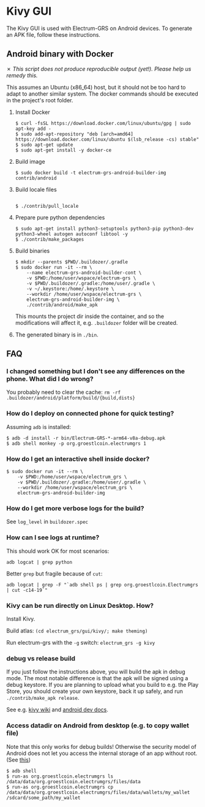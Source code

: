 # Kivy GUI

The Kivy GUI is used with Electrum-GRS on Android devices.
To generate an APK file, follow these instructions.

## Android binary with Docker

✗ _This script does not produce reproducible output (yet!).
   Please help us remedy this._

This assumes an Ubuntu (x86_64) host, but it should not be too hard to adapt to another
similar system. The docker commands should be executed in the project's root
folder.

1. Install Docker

    ```
    $ curl -fsSL https://download.docker.com/linux/ubuntu/gpg | sudo apt-key add -
    $ sudo add-apt-repository "deb [arch=amd64] https://download.docker.com/linux/ubuntu $(lsb_release -cs) stable"
    $ sudo apt-get update
    $ sudo apt-get install -y docker-ce
    ```

2. Build image

    ```
    $ sudo docker build -t electrum-grs-android-builder-img contrib/android
    ```

3. Build locale files

    ```

    $ ./contrib/pull_locale
    ```

4. Prepare pure python dependencies

    ```
    $ sudo apt-get install python3-setuptools python3-pip python3-dev python3-wheel autogen autoconf libtool -y
    $ ./contrib/make_packages
    ```

5. Build binaries

    ```
    $ mkdir --parents $PWD/.buildozer/.gradle
    $ sudo docker run -it --rm \
        --name electrum-grs-android-builder-cont \
        -v $PWD:/home/user/wspace/electrum-grs \
        -v $PWD/.buildozer/.gradle:/home/user/.gradle \
        -v ~/.keystore:/home/.keystore \
        --workdir /home/user/wspace/electrum-grs \
        electrum-grs-android-builder-img \
        ./contrib/android/make_apk
    ```
    This mounts the project dir inside the container,
    and so the modifications will affect it, e.g. `.buildozer` folder
    will be created.

5. The generated binary is in `./bin`.



## FAQ

### I changed something but I don't see any differences on the phone. What did I do wrong?
You probably need to clear the cache: `rm -rf .buildozer/android/platform/build/{build,dists}`


### How do I deploy on connected phone for quick testing?
Assuming `adb` is installed:
```
$ adb -d install -r bin/Electrum-GRS-*-arm64-v8a-debug.apk
$ adb shell monkey -p org.groestlcoin.electrumgrs 1
```


### How do I get an interactive shell inside docker?
```
$ sudo docker run -it --rm \
    -v $PWD:/home/user/wspace/electrum_grs \
    -v $PWD/.buildozer/.gradle:/home/user/.gradle \
    --workdir /home/user/wspace/electrum_grs \
    electrum-grs-android-builder-img
```


### How do I get more verbose logs for the build?
See `log_level` in `buildozer.spec`


### How can I see logs at runtime?
This should work OK for most scenarios:
```
adb logcat | grep python
```
Better `grep` but fragile because of `cut`:
```
adb logcat | grep -F "`adb shell ps | grep org.groestlcoin.Electrumgrs | cut -c14-19`"
```


### Kivy can be run directly on Linux Desktop. How?
Install Kivy.

Build atlas: `(cd electrum_grs/gui/kivy/; make theming)`

Run electrum-grs with the `-g` switch: `electrum_grs -g kivy`

### debug vs release build
If you just follow the instructions above, you will build the apk
in debug mode. The most notable difference is that the apk will be
signed using a debug keystore. If you are planning to upload
what you build to e.g. the Play Store, you should create your own
keystore, back it up safely, and run `./contrib/make_apk release`.

See e.g. [kivy wiki](https://github.com/kivy/kivy/wiki/Creating-a-Release-APK)
and [android dev docs](https://developer.android.com/studio/build/building-cmdline#sign_cmdline).

### Access datadir on Android from desktop (e.g. to copy wallet file)
Note that this only works for debug builds! Otherwise the security model
of Android does not let you access the internal storage of an app without root.
(See [this](https://stackoverflow.com/q/9017073))
```
$ adb shell
$ run-as org.groestlcoin.electrumgrs ls /data/data/org.groestlcoin.electrumgrs/files/data
$ run-as org.groestlcoin.electrumgrs cp /data/data/org.groestlcoin.electrumgrs/files/data/wallets/my_wallet /sdcard/some_path/my_wallet
```
